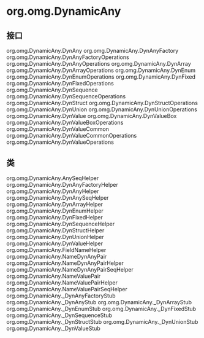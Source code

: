 # org.omg.DynamicAny

## 接口

org.omg.DynamicAny.DynAny
org.omg.DynamicAny.DynAnyFactory
org.omg.DynamicAny.DynAnyFactoryOperations
org.omg.DynamicAny.DynAnyOperations
org.omg.DynamicAny.DynArray
org.omg.DynamicAny.DynArrayOperations
org.omg.DynamicAny.DynEnum
org.omg.DynamicAny.DynEnumOperations
org.omg.DynamicAny.DynFixed
org.omg.DynamicAny.DynFixedOperations
org.omg.DynamicAny.DynSequence
org.omg.DynamicAny.DynSequenceOperations
org.omg.DynamicAny.DynStruct
org.omg.DynamicAny.DynStructOperations
org.omg.DynamicAny.DynUnion
org.omg.DynamicAny.DynUnionOperations
org.omg.DynamicAny.DynValue
org.omg.DynamicAny.DynValueBox
org.omg.DynamicAny.DynValueBoxOperations
org.omg.DynamicAny.DynValueCommon
org.omg.DynamicAny.DynValueCommonOperations
org.omg.DynamicAny.DynValueOperations

## 类

org.omg.DynamicAny.AnySeqHelper
org.omg.DynamicAny.DynAnyFactoryHelper
org.omg.DynamicAny.DynAnyHelper
org.omg.DynamicAny.DynAnySeqHelper
org.omg.DynamicAny.DynArrayHelper
org.omg.DynamicAny.DynEnumHelper
org.omg.DynamicAny.DynFixedHelper
org.omg.DynamicAny.DynSequenceHelper
org.omg.DynamicAny.DynStructHelper
org.omg.DynamicAny.DynUnionHelper
org.omg.DynamicAny.DynValueHelper
org.omg.DynamicAny.FieldNameHelper
org.omg.DynamicAny.NameDynAnyPair
org.omg.DynamicAny.NameDynAnyPairHelper
org.omg.DynamicAny.NameDynAnyPairSeqHelper
org.omg.DynamicAny.NameValuePair
org.omg.DynamicAny.NameValuePairHelper
org.omg.DynamicAny.NameValuePairSeqHelper
org.omg.DynamicAny._DynAnyFactoryStub
org.omg.DynamicAny._DynAnyStub
org.omg.DynamicAny._DynArrayStub
org.omg.DynamicAny._DynEnumStub
org.omg.DynamicAny._DynFixedStub
org.omg.DynamicAny._DynSequenceStub
org.omg.DynamicAny._DynStructStub
org.omg.DynamicAny._DynUnionStub
org.omg.DynamicAny._DynValueStub




